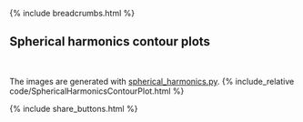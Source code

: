 {% include breadcrumbs.html %}

## Spherical harmonics contour plots
<div class="header_line"><br/></div>

The images are generated with [spherical_harmonics.py](https://github.com/zhendrikse/science/blob/main/mathematics/code/spherical_harmonics.py).
{% include_relative code/SphericalHarmonicsContourPlot.html %}

<p style="clear: both;"></p>

{% include share_buttons.html %}
